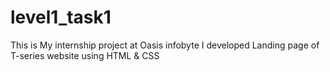# level1_task1
This is My internship project at Oasis infobyte
I developed Landing page of T-series website using HTML & CSS

